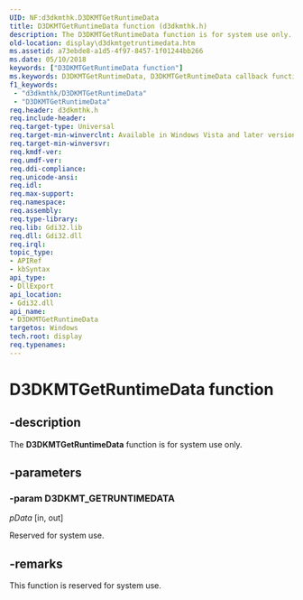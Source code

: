 ```yaml
---
UID: NF:d3dkmthk.D3DKMTGetRuntimeData
title: D3DKMTGetRuntimeData function (d3dkmthk.h)
description: The D3DKMTGetRuntimeData function is for system use only.
old-location: display\d3dkmtgetruntimedata.htm
ms.assetid: a73ebde8-a1d5-4f97-8457-1f01244bb266
ms.date: 05/10/2018
keywords: ["D3DKMTGetRuntimeData function"]
ms.keywords: D3DKMTGetRuntimeData, D3DKMTGetRuntimeData callback function [Display Devices], OpenGL_Functions_c2273a4f-9a28-41b5-97c2-daa8eaa9f128.xml, PFND3DKMT_GETRUNTIMEDATA, PFND3DKMT_GETRUNTIMEDATA callback, d3dkmthk/D3DKMTGetRuntimeData, display.d3dkmtgetruntimedata
f1_keywords:
 - "d3dkmthk/D3DKMTGetRuntimeData"
 - "D3DKMTGetRuntimeData"
req.header: d3dkmthk.h
req.include-header: 
req.target-type: Universal
req.target-min-winverclnt: Available in Windows Vista and later versions of the Windows operating systems.
req.target-min-winversvr: 
req.kmdf-ver: 
req.umdf-ver: 
req.ddi-compliance: 
req.unicode-ansi: 
req.idl: 
req.max-support: 
req.namespace: 
req.assembly: 
req.type-library: 
req.lib: Gdi32.lib 
req.dll: Gdi32.dll 
req.irql: 
topic_type:
- APIRef
- kbSyntax
api_type:
- DllExport
api_location:
- Gdi32.dll
api_name:
- D3DKMTGetRuntimeData
targetos: Windows
tech.root: display
req.typenames: 
---
```


# D3DKMTGetRuntimeData function


## -description


The <b>D3DKMTGetRuntimeData</b> function is for system use only.


## -parameters




### -param D3DKMT_GETRUNTIMEDATA






*pData* [in, out]

Reserved for system use.


## -remarks



This function is reserved for system use.



